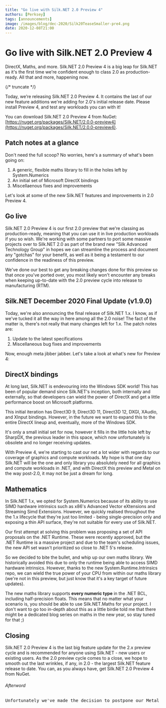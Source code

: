 ```yaml
---
title: "Go live with Silk.NET 2.0 Preview 4"
authors: [Perksey]
tags: [announcements]
image: /images/blog/dec-2020/Silk20TeaseSmaller-pre4.png
date: 2020-12-08T21:00
---
```


# Go live with Silk.NET 2.0 Preview 4

DirectX, Maths, and more. Silk.NET 2.0 Preview 4 is a big leap for Silk.NET as it's the first time we're confident enough to class 2.0 as production-ready. All that and more, happening now.

{/* truncate */}

Today, we’re releasing Silk.NET 2.0 Preview 4. It contains the last of our new feature additions we're adding for 2.0's initial release date. Please install Preview 4, and test any workloads you can with it!

You can download Silk.NET 2.0 Preview 4 from NuGet: [https://nuget.org/packages/Silk.NET/2.0.0-preview4](https://nuget.org/packages/Silk.NET/2.0.0-preview4).

## Patch notes at a glance
Don't need the full scoop? No worries, here's a summary of what's been going on:
1. A generic, flexible maths library to fill in the holes left by System.Numerics
1. An initial set of Microsoft DirectX bindings
1. Miscellaenous fixes and improvements

Let's look at some of the new Silk.NET features and improvements in 2.0 Preview 4.

## Go live
Silk.NET 2.0 Preview 4 is our first 2.0 preview that we're classing as production-ready, meaning that you can use it in live production workloads if you so wish. We're working with some partners to port some massive projects over to Silk.NET 2.0 as part of the brand new "Silk Advanced Technology Group" in hopes we can streamline the process and document any "gotchas" for your benefit, as well as it being a testament to our confidence in the readiness of this preview.

We've done our best to get any breaking changes done for this preview so that once you've ported over, you most likely won't encounter any breaks when keeping up-to-date with the 2.0 preview cycle into release to manufacturing (RTM).

## Silk.NET December 2020 Final Update (v1.9.0)
Today, we're also announcing the final release of Silk.NET 1.x. I know, as if we've tucked it all the way in here among all the 2.0 noise! The fact of the matter is, there's not really that many changes left for 1.x. The patch notes are:
1. Update to the latest specifications
1. Miscellaneous bug fixes and improvements

Now, enough meta jibber jabber. Let's take a look at what's new for Preview 4:

## DirectX bindings
At long last, Silk.NET is endevouring into the Windows SDK world! This has been of popular demand since Silk.NET's inception, both internally and externally, so that developers can wield the power of DirectX and get a little performance boost on Microsoft platforms.

This initial iteration has Direct3D 9, Direct3D 11, Direct3D 12, DXGI, XAudio, and XInput bindings. However, in the future we want to expand this to the entire DirectX lineup and, eventually, more of the Windows SDK.

It's only a small initial set for now, however it fills in the little hole left by SharpDX, the previous leader in this space, which now unfortunately is obsolete and no longer receiving updates.

With Preview 4, we're starting to cast our net a lot wider with regards to our coverage of graphics and compute workloads. My hope is that one day Silk.NET will be the one and only library you absolutely need for all graphics and compute workloads in .NET, and with DirectX this preview and Metal on the way post-2.0, it may not be just a dream for long.

## Mathematics
In Silk.NET 1.x, we opted for System.Numerics because of its ability to use SIMD hardware intrinsics such as x86's Advanced Vector eXtensions and Streaming Simd Extensions. However, we quickly realised throughout the the 1.x lifecycle that they're just too limited - being single-precision only and exposing a thin API surface, they're not suitable for every use of Silk.NET.

Our first attempt at solving this problem was proposing a set of API proposals on the .NET Runtime. These were recently approved, but the .NET Runtime is a massive project and due to the team's scheduling issues, the new API set wasn't prioritized so close to .NET 5's release.

So we decided to bite the bullet, and whip up our own maths library. We historically avoided this due to only the runtime being able to access SIMD hardware intrinsics. However, thanks to the new System.Runtime.Intrinsics repo, we can wield the true power of your CPU from within our maths library (we're not in this preview, but just know that it's a key target of future updates).

The new maths library supports **every numeric type** in the .NET BCL, including half-precision floats. This means that no matter what your scenario is, you should be able to use Silk.NET.Maths for your project. I don't want to go too in-depth about this as a little birdie told me that there might be a dedicated blog series on maths in the new year, so stay tuned for that ;)

## Closing

Silk.NET 2.0 Preview 4 is the last big feature update for the 2.x preview cycle and is recommended for anyone using Silk.NET - new users or existing users. As the 2.0 preview cycle comes to a close, we hope to smooth out the last wrinkles, if any, in 2.0 - the largest Silk.NET feature release to date. You can, as you always have, get Silk.NET 2.0 Preview 4 from NuGet.

###### Afterword

<pre>
Unfortunately we've made the decision to postpone our Metal and FEMFX bindings. There isn't significant enough demand such that we should delay the 2.0 preview cycle further, as such these bindings will be a target for 2.x.
</pre>

